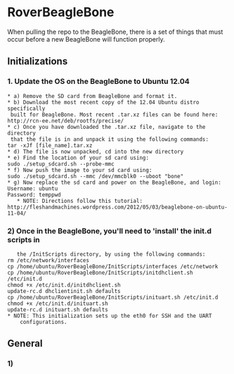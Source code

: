 RoverBeagleBone
===============

When pulling the repo to the BeagleBone, there is a set of things that
must occur before a new BeagleBone will function properly.

## Initializations
### 1. Update the OS on the BeagleBone to Ubuntu 12.04
    * a) Remove the SD card from BeagleBone and format it.
    * b) Download the most recent copy of the 12.04 Ubuntu distro specifically
	 built for BeagleBone. Most recent .tar.xz files can be found here:
    http://rcn-ee.net/deb/rootfs/precise/
    * c) Once you have downloaded the .tar.xz file, navigate to the directory
	 that the file is in and unpack it using the following commands:
    tar -xJf [file_name].tar.xz
    * d) The file is now unpacked, cd into the new directory
    * e) Find the location of your sd card using:
    sudo ./setup_sdcard.sh --probe-mmc
    * f) Now push the image to your sd card using:
    sudo ./setup_sdcard.sh --mmc /dev/mmcblk0 --uboot "bone"
    * g) Now replace the sd card and power on the BeagleBone, and login:
    Username: ubuntu
    Password: temppwd
       * NOTE: Directions follow this tutorial:
    http://fleshandmachines.wordpress.com/2012/05/03/beaglebone-on-ubuntu-11-04/
### 2) Once in the BeagleBone, you'll need to 'install' the init.d scripts in 
       the /InitScripts directory, by using the following commands:
    rm /etc/network/interfaces
    cp /home/ubuntu/RoverBeagleBone/InitScripts/interfaces /etc/network
    cp /home/ubuntu/RoverBeagleBone/InitScripts/initdhclient.sh /etc/init.d
    chmod +x /etc/init.d/initdhclient.sh
    update-rc.d dhclientinit.sh defaults
    cp /home/ubuntu/RoverBeagleBone/InitScripts/inituart.sh /etc/init.d
    chmod +x /etc/init.d/inituart.sh
    update-rc.d inituart.sh defaults
	* NOTE: This initialization sets up the eth0 for SSH and the UART 
		configurations.

## General
### 1) 
